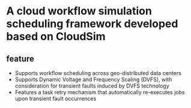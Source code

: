 # A cloud workflow simulation scheduling framework developed based on CloudSim

## feature

* Supports workflow scheduling across geo-distributed data centers
* Supports Dynamic Voltage and Frequency Scaling (DVFS), with consideration for transient faults induced by DVFS technology
* Features a task retry mechanism that automatically re-executes jobs upon transient fault occurrences

